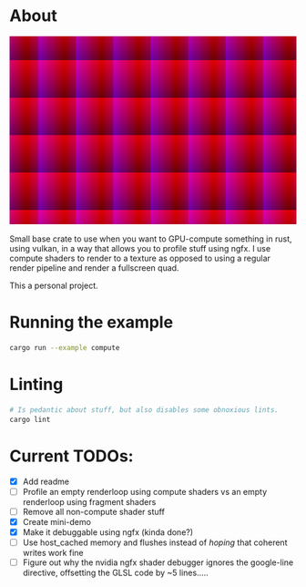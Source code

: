 # About

![current snapshot](./snapshot.png)

Small base crate to use when you want to GPU-compute something in rust, using
vulkan, in a way that allows you to profile stuff using ngfx. I use compute
shaders to render to a texture as opposed to using a regular render pipeline
and render a fullscreen quad.

This a personal project.

# Running the example

```bash
cargo run --example compute
```

# Linting

```bash
# Is pedantic about stuff, but also disables some obnoxious lints.
cargo lint
```

# Current TODOs:

- [x] Add readme
- [ ] Profile an empty renderloop using compute shaders vs an empty renderloop using fragment shaders
- [ ] Remove all non-compute shader stuff
- [x] Create mini-demo
- [x] Make it debuggable using ngfx (kinda done?)
- [ ] Use host_cached memory and flushes instead of _hoping_ that coherent writes work fine
- [ ] Figure out why the nvidia ngfx shader debugger ignores the google-line directive, offsetting the GLSL code by ~5 lines.....
